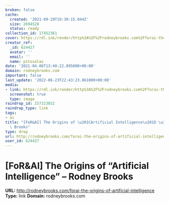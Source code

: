 ```yaml
---
broken: false
cache:
  created: '2021-09-20T19:30:15.044Z'
  size: 2694528
  status: ready
collection_id: 17452361
cover: https://rdl.ink/render/http%3A%2F%2Frodneybrooks.com%2Fforai-the-origins-of-artificial-intelligence
creator_ref:
  _id: 624427
  avatar: ''
  email: ''
  name: pitosalas
date: '2021-04-06T13:40:22.895000+00:00'
domain: rodneybrooks.com
important: false
last_update: '2022-06-23T22:43:23.861000+00:00'
media:
- link: https://rdl.ink/render/http%3A%2F%2Frodneybrooks.com%2Fforai-the-origins-of-artificial-intelligence
  screenshot: true
  type: image
raindrop_id: 257323852
raindrop_type: link
tags:
- ai
title: "[FoR&AI] The Origins of \u201CArtificial Intelligence\u201D \u2013 Rodney\
  \ Brooks"
type: drop
url: http://rodneybrooks.com/forai-the-origins-of-artificial-intelligence
user_id: 624427
---
```


# [FoR&AI] The Origins of “Artificial Intelligence” – Rodney Brooks

**URL:** http://rodneybrooks.com/forai-the-origins-of-artificial-intelligence
**Type:** link
**Domain:** rodneybrooks.com
